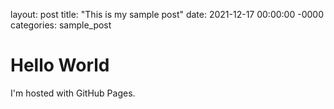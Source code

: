 layout: post
title: "This is my sample post"
date: 2021-12-17 00:00:00 -0000
categories: sample_post

<!DOCTYPE html>
<html>
<body>
<h1>Hello World</h1>
<p>I'm hosted with GitHub Pages.</p>
</body>
</html>

